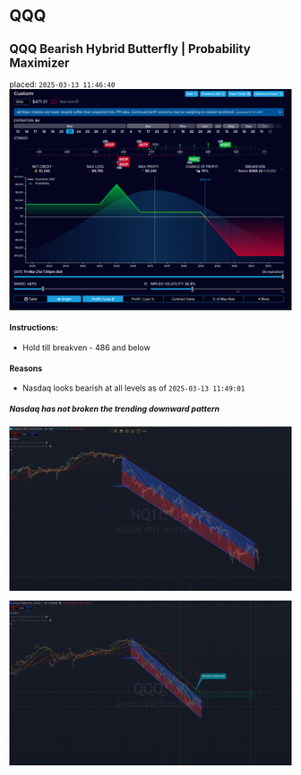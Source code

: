 # QQQ

## QQQ Bearish Hybrid Butterfly | Probability Maximizer
placed: `2025-03-13 11:46:40`  
![](./media/2025-03-13-11-46-29.png)
#### Instructions:
- Hold till breakven - 486 and below

#### Reasons
- Nasdaq looks bearish at all levels as of `2025-03-13 11:49:01`

##### Nasdaq has not broken the trending downward pattern

![](./media/2025-03-13-11-51-00.png)

![](./media/2025-03-13-11-54-34.png)

